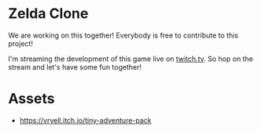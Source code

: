 # Zelda Clone

We are working on this together! Everybody is free to contribute to this project! 

I'm streaming the development of this game live on [twitch.tv](twitch.tv/lampewebdev). So hop on the stream and let's have some fun together!

# Assets
- https://vryell.itch.io/tiny-adventure-pack